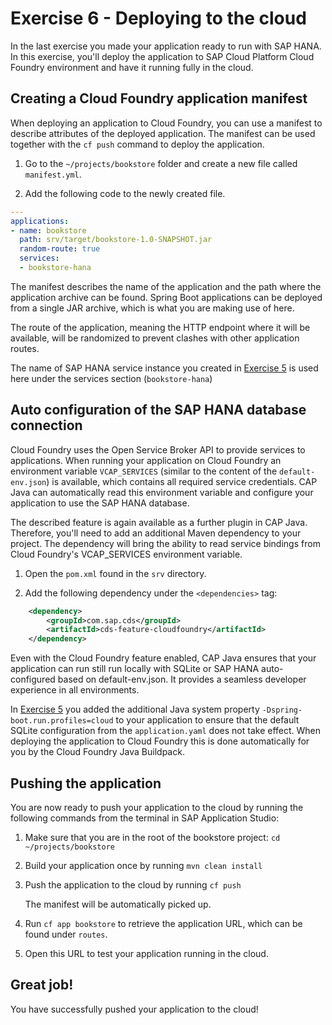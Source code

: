 # Exercise 6 - Deploying to the cloud

In the last exercise you made your application ready to run with SAP HANA. In this exercise, you'll deploy the application to SAP Cloud Platform Cloud Foundry environment and have it running fully in the cloud.

## Creating a Cloud Foundry application manifest

When deploying an application to Cloud Foundry, you can use a manifest to describe attributes of the deployed application. The manifest can be used together with the `cf push` command to deploy the application.

1. Go to the `~/projects/bookstore` folder and create a new file called `manifest.yml`. 

2. Add the following code to the newly created file.

  ```yaml
  ---
  applications:
  - name: bookstore
    path: srv/target/bookstore-1.0-SNAPSHOT.jar
    random-route: true
    services:
    - bookstore-hana
  ```

The manifest describes the name of the application and the path where the application archive can be found. Spring Boot applications can be deployed from a single JAR archive, which is what you are making use of here.

The route of the application, meaning the HTTP endpoint where it will be available, will be randomized to prevent clashes with other application routes.

The name of SAP HANA service instance you created in [Exercise 5](../exercise5/README.md) is used here under the services section (`bookstore-hana`)

## Auto configuration of the SAP HANA database connection

Cloud Foundry uses the Open Service Broker API to provide services to applications. When running your application on Cloud Foundry an environment variable `VCAP_SERVICES` (similar to the content of the `default-env.json`) is available, which contains all required service credentials. CAP Java can automatically read this environment variable and configure your application to use the SAP HANA database. 

The described feature is again available as a further plugin in CAP Java. Therefore, you'll need to add an additional Maven dependency to your project. The dependency will bring the ability to read service bindings from Cloud Foundry's VCAP_SERVICES environment variable. 

1. Open the `pom.xml` found in the `srv` directory.

2. Add the following dependency under the `<dependencies>` tag:

```xml
    <dependency>
        <groupId>com.sap.cds</groupId>
        <artifactId>cds-feature-cloudfoundry</artifactId>
    </dependency>
```

Even with the Cloud Foundry feature enabled, CAP Java ensures that your application can run still run locally with SQLite or SAP HANA auto-configured based on default-env.json. It provides a seamless developer experience in all environments.

In [Exercise 5](../exercise5/README.md) you added the additional Java system property `-Dspring-boot.run.profiles=cloud` to your application to ensure that the default SQLite configuration from the `application.yaml` does not take effect. When deploying the application to Cloud Foundry this is done automatically for you by the Cloud Foundry Java Buildpack.

## Pushing the application

You are now ready to push your application to the cloud by running the following commands from the terminal in SAP Application Studio:

1. Make sure that you are in the root of the bookstore project: `cd ~/projects/bookstore`

2. Build your application once by running `mvn clean install`

3. Push the application to the cloud by running `cf push`

   The manifest will be automatically picked up.

4. Run `cf app bookstore` to retrieve the application URL, which can be found under `routes`.

5. Open this URL to test your application running in the cloud.

## Great job!

You have successfully pushed your application to the cloud!

